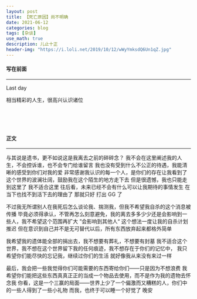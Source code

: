 ```yaml
---
layout: post
title: 【死亡原因】尚不明确
date: 2021-06-12
categories: blog
tags: [杂谈]
use_math: true	
description: 儿止十正
header-img: "https://i.loli.net/2019/10/12/wWyYmksdQ6Un1qZ.jpg"
---
```




#### 写在前面

********

Last day

相当精彩的人生，很高兴认识诸位

<br>

<br>

<br>

#### 正文

********

与其说是遗书，更不如说这是我离去之前的碎碎念？
我不会在这里阐述我的人生，不会控诉谁，也不会专门给谁留言
我也没有受到什么不公正的待遇，我能清晰的感受到你们对我的爱
非常感谢我认识的每一个人，是你们的存在让我看到了这个世界的波澜壮阔，鼓励我在这个陌生的地方走下去
但是很遗憾，我也只能走到这里了
我不适合这里
往后看，未来已经不会有什么可以让我期待的事情发生
在当下也找不到活下去的理由了
那就只好
打出 GG 了



不过我无所谓别人在我死后怎么谈论我、揣测我，但我不希望我自杀的这个消息被传播
毕竟必须得承认，不管再怎么刻意避免，我的离去多多少少还是会影响到一些人，我不希望这个范围再扩大
”会影响到其他人“
这个想法一度让我的自杀计划推迟
但在意识到自己并不是无可替代以后，所有东西放弃起来都格外简单



我希望我的遗体能全部的捐出去，我不想要有葬礼，不想要有封墓
我不适合这个世界，我不想在这个世界留下我的任何痕迹，我不想存在于你们的记忆中，
我只希望你们能尽快的忘记我，继续过你们的生活
就好像我从来没有来过一样



最后，我会把一些我觉得你们可能需要的东西寄给你们——只是因为不想浪费
我希望你们能把这些东西真真正正的当成一个物品去使用，而不是作为我的遗物去怀念我
你看，这是一个三赢的局面——世界上少了一个偏激而又糟糕的人，你们中的一些人得到了一些小礼物
而我，也终于可以睡一个好觉了
晚安
